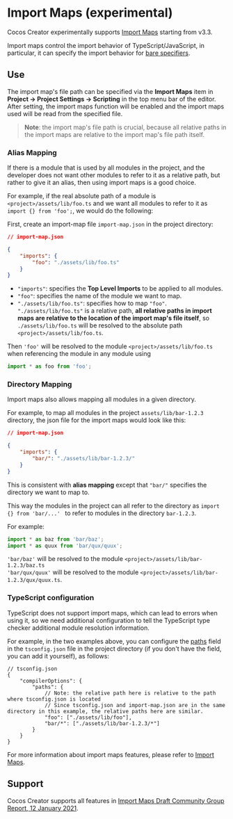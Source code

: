 # Import Maps (experimental)

Cocos Creator experimentally supports [Import Maps](https://github.com/WICG/import-maps) starting from v3.3.

Import maps control the import behavior of TypeScript/JavaScript, in particular, it can specify the import behavior for [bare specifiers](./spec.md#bare-specifiers).

## Use

The import map's file path can be specified via the **Import Maps** item in **Project -> Project Settings -> Scripting** in the top menu bar of the editor. After setting, the import maps function will be enabled and the import maps used will be read from the specified file.

> **Note**: the import map's file path is crucial, because all relative paths in the import maps are relative to the import map's file path itself.

### Alias Mapping

If there is a module that is used by all modules in the project, and the developer does not want other modules to refer to it as a relative path, but rather to give it an alias, then using import maps is a good choice.

For example, if the real absolute path of a module is `<project>/assets/lib/foo.ts` and we want all modules to refer to it as `import {} from 'foo';`, we would do the following:

First, create an import-map file ``import-map.json`` in the project directory:

```json
// import-map.json

{
    "imports": {
        "foo": "./assets/lib/foo.ts"
    }
}
```

- `"imports"`: specifies the **Top Level Imports** to be applied to all modules.
- `"foo"`: specifies the name of the module we want to map.
- `"./assets/lib/foo.ts"`: specifies how to map `"foo"`. `"./assets/lib/foo.ts"` is a relative path, **all relative paths in import maps are relative to the location of the import map's file itself**, so `./assets/lib/foo.ts` will be resolved to the absolute path `<project>/assets/lib/foo.ts`.

Then `'foo'` will be resolved to the module `<project>/assets/lib/foo.ts` when referencing the module in any module using

```ts
import * as foo from 'foo';
```

### Directory Mapping

Import maps also allows mapping all modules in a given directory.

For example, to map all modules in the project `assets/lib/bar-1.2.3` directory, the json file for the import maps would look like this:

```json
// import-map.json

{
    "imports": {
        "bar/": "./assets/lib/bar-1.2.3/"
    }
}
```

This is consistent with **alias mapping** except that `"bar/"` specifies the directory we want to map to.

This way the modules in the project can all refer to the directory as `import {} from 'bar/...' ` to refer to modules in the directory `bar-1.2.3`.

For example:

```ts
import * as baz from 'bar/baz';
import * as quux from 'bar/qux/quux';
```

`'bar/baz'` will be resolved to the module `<project>/assets/lib/bar-1.2.3/baz.ts`<br>`'bar/qux/quux'` will be resolved to the module `<project>/assets/lib/bar-1.2.3/qux/quux.ts`.

### TypeScript configuration

TypeScript does not support import maps, which can lead to errors when using it, so we need additional configuration to tell the TypeScript type checker additional module resolution information.

For example, in the two examples above, you can configure the [paths](https://www.typescriptlang.org/tsconfig#paths) field in the `tsconfig.json` file in the project directory (if you don't have the field, you can add it yourself), as follows:

```json5
// tsconfig.json
{
    "compilerOptions": {
        "paths": {
            // Note: the relative path here is relative to the path where tsconfig.json is located
            // Since tsconfig.json and import-map.json are in the same directory in this example, the relative paths here are similar.
            "foo": ["./assets/lib/foo"],
            "bar/*": ["./assets/lib/bar-1.2.3/*"]
        }
    }
}
```

For more information about import maps features, please refer to [Import Maps](https://github.com/WICG/import-maps).

## Support

Cocos Creator supports all features in [Import Maps Draft Community Group Report, 12 January 2021](https://wicg.github.io/import-maps/).

